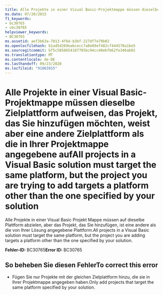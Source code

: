 ```yaml
---
title: Alle Projekte in einer Visual Basic-Projektmappe müssen dieselbe Zielplattform aufweisen, das Projekt, das Sie hinzufügen möchten, weist aber eine andere Zielplattform als die in Ihrer Projektmappe angegebene auf
ms.date: 07/20/2015
f1_keywords:
- bc30765
- vbc30765
helpviewer_keywords:
- BC30765
ms.assetid: aef2b63a-7013-4f6d-b3bf-227df7e79b02
ms.openlocfilehash: b1ad5d269eabcecc7a8e09ef482cf444570a1be5
ms.sourcegitcommit: bf5c5850654187705bc94cc40ebfb62fe346ab02
ms.translationtype: MT
ms.contentlocale: de-DE
ms.lasthandoff: 09/23/2020
ms.locfileid: "91063915"
---
```

# <a name="all-projects-in-a-visual-basic-solution-must-target-the-same-platform-but-the-project-you-are-trying-to-add-targets-a-platform-other-than-the-one-specified-by-your-solution"></a><span data-ttu-id="dbc9e-102">Alle Projekte in einer Visual Basic-Projektmappe müssen dieselbe Zielplattform aufweisen, das Projekt, das Sie hinzufügen möchten, weist aber eine andere Zielplattform als die in Ihrer Projektmappe angegebene auf</span><span class="sxs-lookup"><span data-stu-id="dbc9e-102">All projects in a Visual Basic solution must target the same platform, but the project you are trying to add targets a platform other than the one specified by your solution</span></span>

<span data-ttu-id="dbc9e-103">Alle Projekte in einer Visual Basic Projekt Mappe müssen auf dieselbe Plattform abzielen, aber das Projekt, das Sie hinzufügen, ist eine andere als die von Ihrer Lösung angegebene Plattform.</span><span class="sxs-lookup"><span data-stu-id="dbc9e-103">All projects in a Visual Basic solution must target the same platform, but the project you are adding targets a platform other than the one specified by your solution.</span></span>  
  
 <span data-ttu-id="dbc9e-104">**Fehler-ID:** BC30765</span><span class="sxs-lookup"><span data-stu-id="dbc9e-104">**Error ID:** BC30765</span></span>  
  
## <a name="to-correct-this-error"></a><span data-ttu-id="dbc9e-105">So beheben Sie diesen Fehler</span><span class="sxs-lookup"><span data-stu-id="dbc9e-105">To correct this error</span></span>  
  
- <span data-ttu-id="dbc9e-106">Fügen Sie nur Projekte mit der gleichen Zielplattform hinzu, die sie in Ihrer Projektmappe angegeben haben.</span><span class="sxs-lookup"><span data-stu-id="dbc9e-106">Only add projects that target the same platform specified by your solution.</span></span>  

